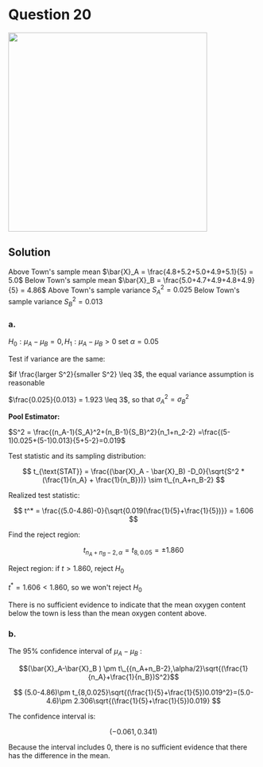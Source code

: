 # Question 20
<img src="https://github.com/user-attachments/assets/b3c00f87-710c-4c3f-8e44-608518b9d1ad" width = "400">

## Solution
Above Town's sample mean $\bar{X}_A = \frac{4.8+5.2+5.0+4.9+5.1}{5} = 5.0$
Below Town's sample mean $\bar{X}_B = \frac{5.0+4.7+4.9+4.8+4.9}{5} = 4.86$
Above Town's sample variance ${S_A}^2=0.025$
Below Town's sample variance ${S_B}^2=0.013$

### a.
$H_0: \mu_A-\mu_B = 0, H_1:\mu_A - \mu_B >0$
set $\alpha = 0.05$

Test if variance are the same:

$if \frac{larger S^2}{smaller S^2} \leq 3$, the equal variance assumption is reasonable

$\frac{0.025}{0.013} = 1.923 \leq 3$, so that ${\sigma_A}^2 = {\sigma_B}^2$

**Pool Estimator:**

$S^2 = \frac{(n_A-1){S_A}^2+(n_B-1){S_B}^2}{n_1+n_2-2} =\frac{(5-1)0.025+(5-1)0.013}{5+5-2}=0.019$

Test statistic and its sampling distribution:

$$
t_{\text{STAT}} = \frac{(\bar{X}_A - \bar{X}_B) -D_0}{\sqrt{S^2 * (\frac{1}{n_A} + \frac{1}{n_B}})} \sim t\_{n_A+n_B-2}
$$

Realized test statistic:

$$
t^* = \frac{(5.0-4.86)-0}{\sqrt{0.019(\frac{1}{5}+\frac{1}{5})}} = 1.606
$$

Find the reject region:

$$t_{{n_A+n_B-2},\alpha}=t_{8,0.05}=\pm 1.860$$

Reject region:
if $t>1.860$, reject $H_0$

$t^*=1.606 < 1.860$, so we won't reject $H_0$

There is no sufficient evidence to indicate that the mean oxygen content below the town is less than the mean oxygen content above.

### b.
The 95% confidence interval of $\mu_A -\mu_B$ :

$$(\bar{X}_A-\bar{X}_B ) \pm t\_{{n_A+n_B-2},\alpha/2}\sqrt{(\frac{1}{n_A}+\frac{1}{n_B})S^2}$$

$$
(5.0-4.86)\pm t_{8,0.025}\sqrt{(\frac{1}{5}+\frac{1}{5})0.019^2}=(5.0-4.6)\pm 2.306\sqrt{(\frac{1}{5}+\frac{1}{5})0.019}
$$

The confidence interval is:

$$
(-0.061,0.341)
$$

Because the interval includes 0, there is no sufficient evidence that there has the difference in the mean.
